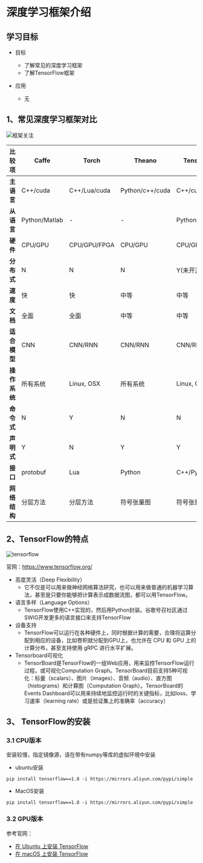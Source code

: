 # 深度学习框架介绍

## 学习目标

- 目标
  - 了解常见的深度学习框架
  - 了解TensorFlow框架

- 应用
  - 无

## 1、常见深度学习框架对比

![框架关注](/images/框架关注.png)

| **比较项**   | **Caffe**     | **Torch**    | **Theano**      | **TensorFlow** | **MXNet**         |
| ------------ | ------------- | ------------ | --------------- | -------------- | ----------------- |
| **主语言**   | C++/cuda      | C++/Lua/cuda | Python/c++/cuda | C++/cuda       | C++/cuda          |
| **从语言**   | Python/Matlab | -            | -               | Python         | Python/R/Julia/Go |
| **硬件**     | CPU/GPU       | CPU/GPU/FPGA | CPU/GPU         | CPU/GPU/Mobile | CPU/GPU/Mobile    |
| **分布式**   | N             | N            | N               | Y(未开源)      | Y                 |
| **速度**     | 快            | 快           | 中等            | 中等           | 快                |
| **文档**     | 全面          | 全面         | 中等            | 中等           | 全面              |
| **适合模型** | CNN           | CNN/RNN      | CNN/RNN         | CNN/RNN        | CNN               |
| **操作系统** | 所有系统      | Linux, OSX   | 所有系统        | Linux, OSX     | 所有系统          |
| **命令式**   | N             | Y            | N               | N              | Y                 |
| **声明式**   | Y             | N            | Y               | Y              | Y                 |
| **接口**     | protobuf      | Lua          | Python          | C++/Python     | Python/R/Julia/Go |
| **网络结构** | 分层方法      | 分层方法     | 符号张量图      | 符号张量图     | 无                |

## 2、TensorFlow的特点

![tensorflow](/images/tensorflow.png)

官网：https://www.tensorflow.org/

* 高度灵活（Deep Flexibility）
  * 它不仅是可以用来做神经网络算法研究，也可以用来做普通的机器学习算法，甚至是只要你能够把计算表示成数据流图，都可以用TensorFlow。
* 语言多样（Language Options）
  * TensorFlow使用C++实现的，然后用Python封装。谷歌号召社区通过SWIG开发更多的语言接口来支持TensorFlow
* 设备支持
  * TensorFlow可以运行在各种硬件上，同时根据计算的需要，合理将运算分配到相应的设备，比如卷积就分配到GPU上，也允许在 CPU 和 GPU 上的计算分布，甚至支持使用 gRPC 进行水平扩展。
* Tensorboard可视化
  * TensorBoard是TensorFlow的一组Web应用，用来监控TensorFlow运行过程，或可视化Computation Graph。TensorBoard目前支持5种可视化：标量（scalars）、图片（images）、音频（audio）、直方图（histograms）和计算图（Computation Graph）。TensorBoard的Events Dashboard可以用来持续地监控运行时的关键指标，比如loss、学习速率（learning rate）或是验证集上的准确率（accuracy）

## 3、 TensorFlow的安装

### 3.1 CPU版本

安装较慢，指定镜像源，请在带有numpy等库的虚拟环境中安装

* ubuntu安装

```
pip install tensorflow==1.8 -i https://mirrors.aliyun.com/pypi/simple
```

* MacOS安装

```
pip install tensorflow==1.8 -i https://mirrors.aliyun.com/pypi/simple
```

### 3.2 GPU版本

参考官网：

- [在 Ubuntu 上安装 TensorFlow](https://www.tensorflow.org/install/install_linux)
- [在 macOS 上安装 TensorFlow](https://www.tensorflow.org/install/install_mac)